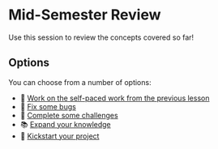 # Mid-Semester Review
Use this session to review the concepts covered so far!

## Options
You can choose from a number of options:

- 🥣 [Work on the self-paced work from the previous lesson](../ArrowFunctions/SelfPacedWork.md)
- 🐜 [Fix some bugs](BugFixing.md)
- 💪 [Complete some challenges](Challenges.md)
- 📚 [Expand your knowledge](Library.md)
- 🛵 [Kickstart your project](../FinalProject/StudentDesc.md)
